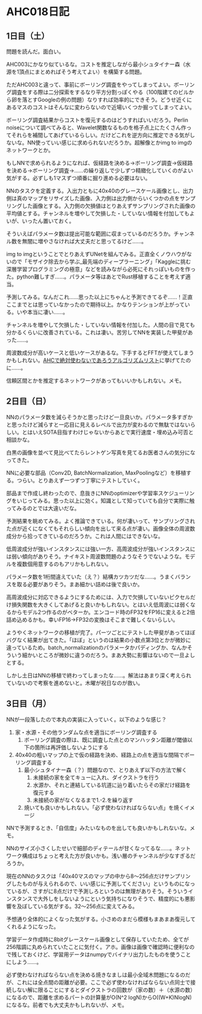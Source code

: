 # AHC018日記

## 1日目（土）

問題を読んだ。面白い。

AHC003にかなり似ているな。コストを推定しながら最小シュタイナー森（水源を1頂点にまとめればそう考えてよい）を構築する問題。

ただAHC003と違って、事前にボーリング調査をやってしまってよい。ボーリング調査をする際は二分探索をするなり平方分割っぽくやる（100階建てのビルから卵を落とすGoogleの例の問題）なりすれば効率的にできそう。どうせ近くにあるマスのコストはそんなに変わらないので近場いくつか掘ってしまってよい。

ボーリング調査結果からコストを復元するのはどうすればいいだろう。Perlin noiseについて調べてみると、Wavelet関数なるものを格子点上にたくさん作ってそれらを補間してあげているらしい。だけどこれを逆方向に推定できる気がしないな。NN使っていい感じに求められないだろうか。超解像とかimg to imgのネットワークとか。

もしNNで求められるようになれば、仮経路を決める→ボーリング調査→仮経路を決める→ボーリング調査→……の繰り返しで少しずつ精緻化していくのがよい気がする。必ずしも1マスずつ順番に掘り進める必要はない。

NNのタスクを定義する。入出力ともに40x40のグレースケール画像とし、出力側は真のマップをリサイズした画像、入力側は出力側からいくつかの点をサンプリングした画像とする。入力側の欠損値はとりあえずサンプリングされた画像の平均値とする。チャンネルを増やして欠損した・していない情報を付加してもよいが、いったん置いておく。

そういえばパラメータ数は提出可能な範囲に収まっているのだろうか。チャンネル数を無闇に増やさなければ大丈夫だと思ってるけど……。

img to imgということでとりあえずUNetを組んでみる。正直全くノウハウがないので「モザイク除去から学ぶ_最先端のディープラーニング」「Kaggleに挑む深層学習プログラミングの極意」などを読みながら必死にそれっぽいものを作った。python難しすぎ……。パラメータ等はあとでRust移植することを考えず適当。

予測してみる。なんだこれ……思った以上にちゃんと予測できてるぞ……！正直ここまでとは思っていなかったので期待以上。かなりテンションが上がっている。いや本当に凄い……。

チャンネルを増やして欠損した・していない情報を付加した。人間の目で見ても分かるくらいに改善されている。これは凄い。苦労してNNを実装した甲斐があった……。

周波数成分が高いケースと低いケースがあるな。下手するとFFTが使えてしまうかもしれない。[AHCで絶対使わないであろうアルゴリズムリスト](https://twitter.com/terry_u16/status/1626768939094274048)に挙げてたのに……。

信頼区間とかを推定するネットワークがあってもいいかもしれない。メモ。

## 2日目（日）

NNのパラメータ数を減らそうかと思ったけど一旦良いか。パラメータ多すぎかと思ったけど減らすと一応目に見えるレベルで出力が変わるので無駄ではないらしい。とはいえSOTA目指すわけじゃないからあとで実行速度・埋め込み可否と相談かな。

白黒の画像を並べて見比べてたらレントゲン写真を見てるお医者さんの気分になってきた。

NNに必要な部品（Conv2D, BatchNormalization, MaxPoolingなど）を移植する。つらい。とりあえず一つずつ丁寧にテストしていく。

部品まで作成し終わったので、息抜きにNNのoptimizerや学習率スケジューリングをいじってみる。思った以上に効く。知識として知っていても自分で実際に触ってみるのとでは大違いだな。

予測結果を眺めてみる。よく推論できている。何が凄いって、サンプリングされた点が近くになくてもそれらしい傾向を出して来る点が凄い。画像全体の周波数成分から拾ってきているのだろうか。これは人間にはできないな。

低周波成分が強いインスタンスには強い一方、高周波成分が強いインスタンスには弱い傾向がありそう。ナイキスト周波数問題のようなそうでないような。モデルを複数個用意するのもアリかもしれない。

パラメータ数を1桁間違えていた（え？）結構カツカツだな……。うまくバランスを取る必要がありそう。まあ細かい詰めは後で良いか。

高周波成分に対応できるようにするためには、入力で欠損していないピクセルだけ損失関数を大きくしてあげると良いかもしれない。とはいえ低周波には弱くなるからモデル2つ作るのがベターか。エンコード時のFP32をFP16に変えると2倍詰め込めるかも。幸いFP16→FP32の変換はそこまで難しくないらしい。

ようやくネットワークの移植が完了。パーツごとにテストした甲斐があってほぼバグなく結果が出てきた。「ほぼ」というのは結果の小数点第3位とかが微妙に違っているため。batch_normalizationのパラメータかパディングか、なんかそういう細かいところが微妙に違うのだろう。まあ大勢に影響はないので一旦よしとする。

しかし土日はNNの移植で終わってしまったな……。解法はあまり深く考えられていないので考察を進めないと。木曜が祝日なのが救い。

## 3日目（月）

NNが一段落したので本丸の実装に入っていく。以下のような感じ？

1. 家・水源・その他ランダムな点を適当にボーリング調査する
   1. ボーリング調査の際は、既に調査した点とのマンハッタン距離が閾値以下の箇所は再評価しないようにする
2. 40x40の粗いマップの上で仮の経路を決め、経路上の点を適当な間隔でボーリング調査する
   1. 最小シュタイナー森（？）問題なので、とりあえず以下の方法で解く
      1. 未接続の家を全てキューに入れ、ダイクストラを行う
      2. 水源か、それと連結している坑道に辿り着いたらその家だけ経路を復元する
      3. 未接続の家がなくなるまで1.-2.を繰り返す
   2. 焼いても良いかもしれない。「必ず使わなければならない点」を焼くイメージ

NNで予測するとき、「自信度」みたいなものを出しても良いかもしれないな。メモ。

NNのサイズ小さくしたせいで細部のディテールが甘くなってるな……。ネットワーク構成はちょっと考えた方が良いかも。浅い層のチャンネルが少なすぎるだろうか。

現在のNNのタスクは「40x40マスのマップの中から8～256点だけサンプリングしたものが与えられるので、いい感じに予測してください」というものになっているが、さすがに8点だけで予測しろというのは無理がありそう。そういうインスタンスで大外しをしないようにという気持ちになりそうで、精度的にも悪影響を及ぼしている気がする。32～256点に変えてみる。

予想通り全体的によくなった気がする。小さめのまだら模様もまあまあ復元してくれるようになった。

学習データ作成時に8bitグレースケール画像として保存していたため、全てが256階調に丸められていたことに気付く。アホ。画像は画像で確認時に便利なので残しておくけど、学習用データはnumpyでバイナリ出力したものを使うことにしよう……。

必ず使わなければならない点を決める焼きなましは最小全域木問題になるのだが、これには全点間の距離が必要。ここで必ず使わなければならない点同士で接続しない解に限ることにするとダイクストラの回数が（家の数）＋（水源の数）になるので、距離を求めるパートの計算量がO(N^2 logN)からO((W+K)NlogN)になるな。前者でも大丈夫かもしれないが、メモ。
